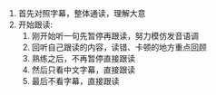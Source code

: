 
1. 首先对照字幕，整体通读，理解大意
2. 开始跟读: 
	1. 刚开始听一句先暂停再跟读，努力模仿发音语调
	2. 回听自己跟读的内容，读错、卡顿的地方重点回顾
	3. 熟练之后，不再暂停直接跟读
	4. 然后只看中文字幕，直接跟读
	5. 最后不看字幕，直接跟读